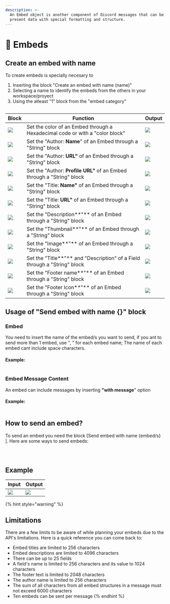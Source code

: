 ```yaml
---
description: >-
  An Embed object is another component of Discord messages that can be used to
  present data with special formatting and structure.
---
```


# 📗 Embeds

## Create an embed with name

To create embeds is specially necesary to&#x20;

1. Inserting the block "Create an embed with name (name)"
2. Selecting a name to identify the embeds from the others in your workspace/proyect
3. Using the atleast "1" block from the "embed category"

<figure><img src="../../.gitbook/assets/screenshot (5) (1).png" alt=""><figcaption></figcaption></figure>

| Block                                                | Function                                                                     | Output                                                       |
| ---------------------------------------------------- | ---------------------------------------------------------------------------- | ------------------------------------------------------------ |
| ![](<../../.gitbook/assets/screenshot (6) (1).png>)  | Set the color of an Embed through a Hexadecimal code or with a "color block" | ![](../../.gitbook/assets/imagen\_2022-10-13\_162110195.png) |
| ![](<../../.gitbook/assets/screenshot (10) (2).png>) | Set the "Author: **Name**" of an Embed through a "String" block              | ![](../../.gitbook/assets/imagen\_2022-10-13\_162247532.png) |
| ![](<../../.gitbook/assets/screenshot (13).png>)     | Set the "Author: **URL"** of an Embed through a "String" block               | ![](../../.gitbook/assets/imagen\_2022-10-13\_162349964.png) |
| ![](<../../.gitbook/assets/screenshot (16).png>)     | Set the "Author: **Profile URL"** of an Embed through a "String" block       | ![](../../.gitbook/assets/imagen\_2022-10-13\_162621132.png) |
| ![](<../../.gitbook/assets/screenshot (11).png>)     | Set the "Title: **Name"** of an Embed through a "String" block               | ![](../../.gitbook/assets/imagen\_2022-10-13\_162717620.png) |
| ![](<../../.gitbook/assets/screenshot (12).png>)     | Set the "Title: **URL"** of an Embed through a "String" block                | ![](../../.gitbook/assets/imagen\_2022-10-13\_162801092.png) |
| ![](<../../.gitbook/assets/screenshot (9).png>)      | Set the "Description**"** of an Embed through a "String" block               | ![](../../.gitbook/assets/imagen\_2022-10-13\_162919124.png) |
| ![](<../../.gitbook/assets/screenshot (17).png>)     | Set the "Thumbnail**"** of an Embed through a "String" block                 | ![](../../.gitbook/assets/imagen\_2022-10-13\_163004862.png) |
| ![](<../../.gitbook/assets/screenshot (25) (1).png>) | Set the "Image**"** of an Embed through a "String" block                     | ![](../../.gitbook/assets/imagen\_2022-10-15\_091935788.png) |
| ![](<../../.gitbook/assets/screenshot (23).png>)     | Set the "Title**"** and "Description" of a Field through a "String" block    | ![](../../.gitbook/assets/imagen\_2022-10-15\_092136802.png) |
| ![](<../../.gitbook/assets/screenshot (26).png>)     | Set the "Footer name**"** of an Embed through a "String" block               | ![](../../.gitbook/assets/imagen\_2022-10-15\_092941986.png) |
| ![](<../../.gitbook/assets/screenshot (27).png>)     | Set the "Footer Icon**"** of an Embed through a "String" block               | ![](../../.gitbook/assets/imagen\_2022-10-15\_094622048.png) |

## Usage of "Send embed with name {}" block

### Embed

You need to insert the name of the embed/s you want to send, if you ant to send more than 1 embed, use ", " for each embed name; The name of each embed cant include space characters.

#### Example:

<figure><img src="../../.gitbook/assets/screenshot (34).png" alt=""><figcaption></figcaption></figure>

### Embed Message Content

An embed can include messages by inserting **"with message**" option

#### Example:

<figure><img src="../../.gitbook/assets/screenshot (36).png" alt=""><figcaption></figcaption></figure>

## How to send an embed?

To send an embed you need the block \[Send embed with name {embed/s} ]. Here are some ways to send embeds:

<figure><img src="../../.gitbook/assets/screenshot (30) (1).png" alt=""><figcaption></figcaption></figure>

<figure><img src="../../.gitbook/assets/screenshot (31).png" alt=""><figcaption></figcaption></figure>

<figure><img src="../../.gitbook/assets/screenshot (32).png" alt=""><figcaption></figcaption></figure>

## Example

| Input                                            | Output                                                       |
| ------------------------------------------------ | ------------------------------------------------------------ |
| ![](<../../.gitbook/assets/screenshot (37).png>) | ![](../../.gitbook/assets/imagen\_2022-10-15\_103425904.png) |

{% hint style="warning" %}
## Limitations

There are a few limits to be aware of while planning your embeds due to the API's limitations. Here is a quick reference you can come back to:

* Embed titles are limited to 256 characters
* Embed descriptions are limited to 4096 characters
* There can be up to 25 fields
* A field's name is limited to 256 characters and its value to 1024 characters
* The footer text is limited to 2048 characters
* The author name is limited to 256 characters
* The sum of all characters from all embed structures in a message must not exceed 6000 characters
* Ten embeds can be sent per message
{% endhint %}
